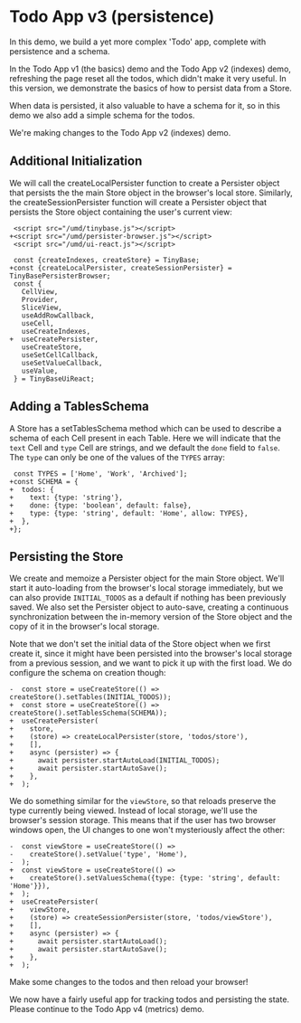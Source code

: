 # Todo App v3 (persistence)

In this demo, we build a yet more complex 'Todo' app, complete with persistence
and a schema.

In the Todo App v1 (the basics) demo and the Todo App v2 (indexes) demo,
refreshing the page reset all the todos, which didn't make it very useful. In
this version, we demonstrate the basics of how to persist data from a Store.

When data is persisted, it also valuable to have a schema for it, so in this
demo we also add a simple schema for the todos.

We're making changes to the Todo App v2 (indexes) demo.

[base]: # 'Todo App v2 (indexes)'

## Additional Initialization

We will call the createLocalPersister function to create a Persister
object that persists the the main Store object in the browser's local store.
Similarly, the createSessionPersister function will create a Persister
object that persists the Store object containing the user's current view:

```diff-html
 <script src="/umd/tinybase.js"></script>
+<script src="/umd/persister-browser.js"></script>
 <script src="/umd/ui-react.js"></script>
```

```diff-js
 const {createIndexes, createStore} = TinyBase;
+const {createLocalPersister, createSessionPersister} = TinyBasePersisterBrowser;
 const {
   CellView,
   Provider,
   SliceView,
   useAddRowCallback,
   useCell,
   useCreateIndexes,
+  useCreatePersister,
   useCreateStore,
   useSetCellCallback,
   useSetValueCallback,
   useValue,
 } = TinyBaseUiReact;
```

## Adding a TablesSchema

A Store has a setTablesSchema method which can be used to describe a schema of
each Cell present in each Table. Here we will indicate that the `text` Cell and
`type` Cell are strings, and we default the `done` field to `false`. The `type`
can only be one of the values of the `TYPES` array:

```diff-js
 const TYPES = ['Home', 'Work', 'Archived'];
+const SCHEMA = {
+  todos: {
+    text: {type: 'string'},
+    done: {type: 'boolean', default: false},
+    type: {type: 'string', default: 'Home', allow: TYPES},
+  },
+};
```

## Persisting the Store

We create and memoize a Persister object for the main Store object. We'll start
it auto-loading from the browser's local storage immediately, but we can also
provide `INITIAL_TODOS` as a default if nothing has been previously saved. We
also set the Persister object to auto-save, creating a continuous
synchronization between the in-memory version of the Store object and the copy
of it in the browser's local storage.

Note that we don't set the initial data of the Store object when we first create
it, since it might have been persisted into the browser's local storage from a
previous session, and we want to pick it up with the first load. We do configure
the schema on creation though:

```diff-js
-  const store = useCreateStore(() => createStore().setTables(INITIAL_TODOS));
+  const store = useCreateStore(() => createStore().setTablesSchema(SCHEMA));
+  useCreatePersister(
+    store,
+    (store) => createLocalPersister(store, 'todos/store'),
+    [],
+    async (persister) => {
+      await persister.startAutoLoad(INITIAL_TODOS);
+      await persister.startAutoSave();
+    },
+  );
```

We do something similar for the `viewStore`, so that reloads preserve the
type currently being viewed. Instead of local storage, we'll use the browser's
session storage. This means that if the user has two browser windows open, the
UI changes to one won't mysteriously affect the other:

```diff-js
-  const viewStore = useCreateStore(() =>
-    createStore().setValue('type', 'Home'),
-  );
+  const viewStore = useCreateStore(() =>
+    createStore().setValuesSchema({type: {type: 'string', default: 'Home'}}),
+  );
+  useCreatePersister(
+    viewStore,
+    (store) => createSessionPersister(store, 'todos/viewStore'),
+    [],
+    async (persister) => {
+      await persister.startAutoLoad();
+      await persister.startAutoSave();
+    },
+  );
```

Make some changes to the todos and then reload your browser!

We now have a fairly useful app for tracking todos and persisting the state. Please continue to the Todo App v4 (metrics) demo.
